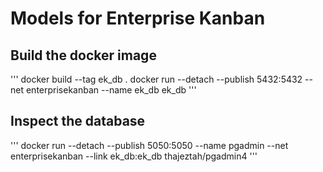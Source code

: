 # Models for Enterprise Kanban

## Build the docker image
'''
docker build --tag ek_db .
docker run --detach --publish 5432:5432 --net enterprisekanban --name ek_db ek_db
'''

## Inspect the database
'''
docker run --detach --publish 5050:5050 --name pgadmin --net enterprisekanban --link ek_db:ek_db thajeztah/pgadmin4
'''
